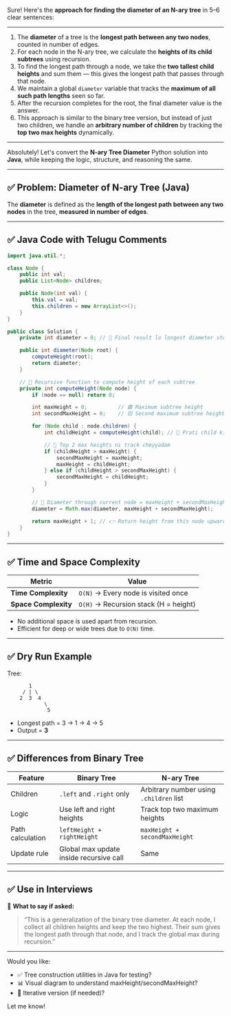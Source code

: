 Sure! Here's the **approach for finding the diameter of an N-ary tree** in 5–6 clear sentences:

---

1. The **diameter** of a tree is the **longest path between any two nodes**, counted in number of edges.
2. For each node in the N-ary tree, we calculate the **heights of its child subtrees** using recursion.
3. To find the longest path through a node, we take the **two tallest child heights** and sum them — this gives the longest path that passes through that node.
4. We maintain a global `diameter` variable that tracks the **maximum of all such path lengths** seen so far.
5. After the recursion completes for the root, the final diameter value is the answer.
6. This approach is similar to the binary tree version, but instead of just two children, we handle an **arbitrary number of children** by tracking the **top two max heights** dynamically.

---



Absolutely! Let's convert the **N-ary Tree Diameter** Python solution into **Java**, while keeping the logic, structure, and reasoning the same.

---

## ✅ Problem: Diameter of N-ary Tree (Java)

The **diameter** is defined as the **length of the longest path between any two nodes** in the tree, **measured in number of edges**.

---

## ✅ Java Code with Telugu Comments

```java
import java.util.*;

class Node {
    public int val;
    public List<Node> children;

    public Node(int val) {
        this.val = val;
        this.children = new ArrayList<>();
    }
}

public class Solution {
    private int diameter = 0; // 🔁 Final result lo longest diameter store cheyyadam kosam

    public int diameter(Node root) {
        computeHeight(root);
        return diameter;
    }

    // 🔁 Recursive function to compute height of each subtree
    private int computeHeight(Node node) {
        if (node == null) return 0;

        int maxHeight = 0;          // 🟩 Maximum subtree height
        int secondMaxHeight = 0;    // 🟨 Second maximum subtree height

        for (Node child : node.children) {
            int childHeight = computeHeight(child); // 🔁 Prati child ki height calculate cheyyadam

            // 🔼 Top 2 max heights ni track cheyyadam
            if (childHeight > maxHeight) {
                secondMaxHeight = maxHeight;
                maxHeight = childHeight;
            } else if (childHeight > secondMaxHeight) {
                secondMaxHeight = childHeight;
            }
        }

        // 🧮 Diameter through current node = maxHeight + secondMaxHeight
        diameter = Math.max(diameter, maxHeight + secondMaxHeight);

        return maxHeight + 1; // 👉 Return height from this node upward
    }
}
```

---

## ✅ Time and Space Complexity

| Metric               | Value                                 |
| -------------------- | ------------------------------------- |
| **Time Complexity**  | `O(N)` → Every node is visited once   |
| **Space Complexity** | `O(H)` → Recursion stack (H = height) |

* No additional space is used apart from recursion.
* Efficient for deep or wide trees due to `O(N)` time.

---

## ✅ Dry Run Example

Tree:

```
       1
     / | \
    2  3  4
            \
             5
```

* Longest path = 3 → 1 → 4 → 5
* Output = **3**

---

## ✅ Differences from Binary Tree

| Feature          | Binary Tree                             | N-ary Tree                              |
| ---------------- | --------------------------------------- | --------------------------------------- |
| Children         | `.left` and `.right` only               | Arbitrary number using `.children` list |
| Logic            | Use left and right heights              | Track top two maximum heights           |
| Path calculation | `leftHeight + rightHeight`              | `maxHeight + secondMaxHeight`           |
| Update rule      | Global max update inside recursive call | Same                                    |

---

## ✅ Use in Interviews

🧠 **What to say if asked:**

> “This is a generalization of the binary tree diameter. At each node, I collect all children heights and keep the two highest. Their sum gives the longest path through that node, and I track the global max during recursion.”

---

Would you like:

* ✅ Tree construction utilities in Java for testing?
* 📊 Visual diagram to understand maxHeight/secondMaxHeight?
* 🔁 Iterative version (if needed)?

Let me know!

